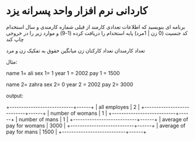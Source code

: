 # کاردانی نرم افزار واحد پسرانه یزد


برنامه ای بنویسید که اطلاعات تعدادی کارمند از قبلی شماره کارمندی و سال استخدام کد جنسیت (0 زن | 1مرد)
پایه استخدام را دریافت کرده (1-9)
و موارد زیر را در خروجی چاپ کند

تعداد کارمندان
تعداد کارکنان زن
میانگین حقوق به تفکیک زن و مرد


مثال:

name 1= ali
sex 1= 1
year 1 = 2002
pay 1 = 1500


name 2= zahra
sex 2= 0
year 2 = 2002
pay 2= 3000

output:

+---------------------------+------+
| all employes              |    2 |
+---------------------------+------+
| number of womans          |    1 |
+---------------------------+------+
| number of mans            |    1 |
+---------------------------+------+
| average of pay for womans | 3000 |
+---------------------------+------+
| average of pay for mans   | 1500 |
+---------------------------+------+
